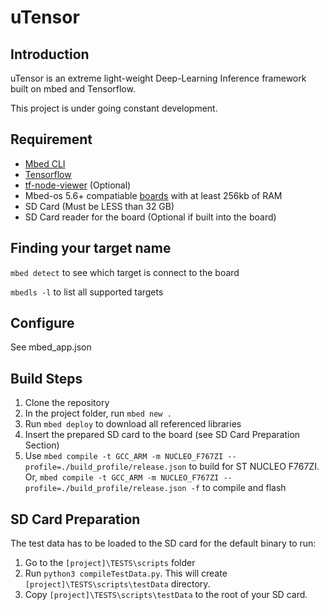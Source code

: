 # uTensor

## Introduction

  uTensor is an extreme light-weight Deep-Learning Inference framework built on mbed and Tensorflow.

  This project is under going constant development.

## Requirement

- [Mbed CLI](https://github.com/ARMmbed/mbed-clihttps://github.com/ARMmbed/mbed-cli)
- [Tensorflow](https://www.tensorflow.org/install/)
- [tf-node-viewer](https://github.com/neil-tan/tf-node-viewer) (Optional)
- Mbed-os 5.6+ compatiable [boards](https://os.mbed.com/platforms/?mbed-os=25) with at least 256kb of RAM
- SD Card (Must be LESS than 32 GB)
- SD Card reader for the board (Optional if built into the board)

## Finding your target name

`mbed detect` to see which target is connect to the board

`mbedls -l` to list all supported targets

## Configure

See mbed_app.json

## Build Steps

1. Clone the repository
2. In the project folder, run `mbed new .`
3. Run `mbed deploy` to download all referenced libraries
4. Insert the prepared SD card to the board (see SD Card Preparation Section)
4. Use `mbed compile -t GCC_ARM -m NUCLEO_F767ZI --profile=./build_profile/release.json` to build for ST NUCLEO F767ZI. Or, `mbed compile -t GCC_ARM -m NUCLEO_F767ZI --profile=./build_profile/release.json -f` to compile and flash

## SD Card Preparation
The test data has to be loaded to the SD card for the default binary to run:

1. Go to the `[project]\TESTS\scripts` folder
2. Run `python3 compileTestData.py`. This will create `[project]\TESTS\scripts\testData` directory.
3. Copy `[project]\TESTS\scripts\testData` to the root of your SD card.


